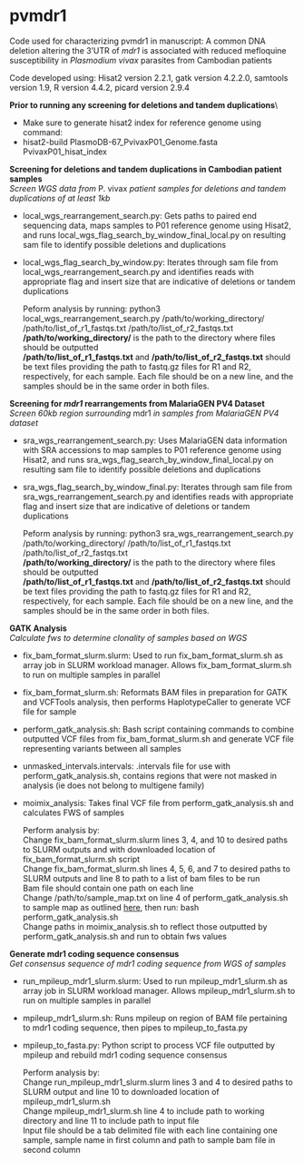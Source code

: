 # pvmdr1
Code used for characterizing pvmdr1 in manuscript: A common DNA deletion altering the 3’UTR of _mdr1_ is associated with reduced mefloquine susceptibility in _Plasmodium vivax_ parasites from Cambodian patients

Code developed using: Hisat2 version 2.2.1, gatk version 4.2.2.0, samtools version 1.9, R version 4.4.2, picard version 2.9.4

**Prior to running any screening for deletions and tandem duplications**\
- Make sure to generate hisat2 index for reference genome using command:
- hisat2-build PlasmoDB-67_PvivaxP01_Genome.fasta PvivaxP01_hisat_index

**Screening for deletions and tandem duplications in Cambodian patient samples**\
_Screen WGS data from_ P. vivax _patient samples for deletions and tandem duplications of at least 1kb_
- local_wgs_rearrangement_search.py: Gets paths to paired end sequencing data, maps samples to P01 reference genome using Hisat2, and runs local_wgs_flag_search_by_window_final_local.py on resulting sam file to identify possible deletions and duplications
- local_wgs_flag_search_by_window.py: Iterates through sam file from local_wgs_rearrangement_search.py and identifies reads with appropriate flag and insert size that are indicative of deletions or tandem duplications

  Peform analysis by running: python3 local_wgs_rearrangement_search.py /path/to/working_directory/ /path/to/list_of_r1_fastqs.txt /path/to/list_of_r2_fastqs.txt\
  **/path/to/working_directory/** is the path to the directory where files should be outputted\
  **/path/to/list_of_r1_fastqs.txt** and **/path/to/list_of_r2_fastqs.txt** should be text files providing the path to fastq.gz files for R1 and R2, respectively, for each sample. Each file should be on a new line, and the samples should be in the same order in both files.

**Screening for _mdr1_ rearrangements from MalariaGEN PV4 Dataset**\
_Screen 60kb region surrounding_ mdr1 _in samples from MalariaGEN PV4 dataset_
- sra_wgs_rearrangement_search.py: Uses MalariaGEN data information with SRA accessions to map samples to P01 reference genome using Hisat2, and runs sra_wgs_flag_search_by_window_final_local.py on resulting sam file to identify possible deletions and duplications
- sra_wgs_flag_search_by_window_final.py: Iterates through sam file from sra_wgs_rearrangement_search.py and identifies reads with appropriate flag and insert size that are indicative of deletions or tandem duplications

  Peform analysis by running: python3 sra_wgs_rearrangement_search.py /path/to/working_directory/ /path/to/list_of_r1_fastqs.txt /path/to/list_of_r2_fastqs.txt\
  **/path/to/working_directory/** is the path to the directory where files should be outputted\
  **/path/to/list_of_r1_fastqs.txt** and **/path/to/list_of_r2_fastqs.txt** should be text files providing the path to fastq.gz files for R1 and R2, respectively, for each sample. Each file should be on a new line, and the samples should be in the same order in both files.

**GATK Analysis**\
_Calculate fws to determine clonality of samples based on WGS_
- fix_bam_format_slurm.slurm: Used to run fix_bam_format_slurm.sh as array job in SLURM workload manager. Allows fix_bam_format_slurm.sh to run on multiple samples in parallel
- fix_bam_format_slurm.sh: Reformats BAM files in preparation for GATK and VCFTools analysis, then performs HaplotypeCaller to generate VCF file for sample
- perform_gatk_analysis.sh: Bash script containing commands to combine outputted VCF files from fix_bam_format_slurm.sh and generate VCF file representing variants between all samples
- unmasked_intervals.intervals: .intervals file for use with perform_gatk_analysis.sh, contains regions that were not masked in analysis (ie does not belong to multigene family)
- moimix_analysis: Takes final VCF file from perform_gatk_analysis.sh and calculates FWS of samples


    Perform analysis by:\
    Change fix_bam_format_slurm.slurm lines 3, 4, and 10 to desired paths to SLURM outputs and with downloaded location of fix_bam_format_slurm.sh script\
    Change fix_bam_format_slurm.sh lines 4, 5, 6, and 7 to desired paths to SLURM outputs and line 8 to path to a list of bam files to be run\
      Bam file should contain one path on each line\
    Change /path/to/sample_map.txt on line 4 of perform_gatk_analysis.sh to sample map as outlined [here](https://gatk.broadinstitute.org/hc/en-us/articles/360036883491-GenomicsDBImport), then run: bash perform_gatk_analysis.sh\
    Change paths in moimix_analysis.sh to reflect those outputted by perform_gatk_analysis.sh and run to obtain fws values

**Generate mdr1 coding sequence consensus**\
_Get consensus sequence of mdr1 coding sequence from WGS of samples_
- run_mpileup_mdr1_slurm.slurm: Used to run mpileup_mdr1_slurm.sh as array job in SLURM workload manager. Allows mpileup_mdr1_slurm.sh to run on multiple samples in parallel
- mpileup_mdr1_slurm.sh: Runs mpileup on region of BAM file pertaining to mdr1 coding sequence, then pipes to mpileup_to_fasta.py
- mpileup_to_fasta.py: Python script to process VCF file outputted by mpileup and rebuild mdr1 coding sequence consensus

    Perform analysis by:\
    Change run_mpileup_mdr1_slurm.slurm lines 3 and 4 to desired paths to SLURM output and line 10 to downloaded location of mpileup_mdr1_slurm.sh\
    Change mpileup_mdr1_slurm.sh line 4 to include path to working directory and line 11 to include path to input file\
    Input file should be a tab delimited file with each line containing one sample, sample name in first column and path to sample bam file in second column
